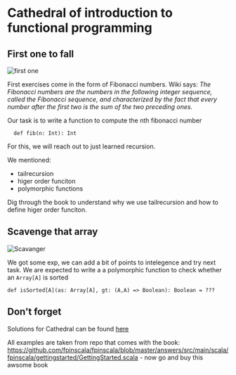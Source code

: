 # Cathedral of introduction to functional programming

## First one to fall

![first one](https://d1u5p3l4wpay3k.cloudfront.net/diablo_gamepedia/2/2f/Fallen_%28Diablo_I%29.gif?version=2197831347a1e9e1ee94fc04b4805dca)

First exercises come in the form of Fibonacci numbers. Wiki says:
*The Fibonacci numbers are the numbers in the following integer sequence, called the Fibonacci sequence, and characterized by the fact that every number after the first two is the sum of the two preceding ones.*

Our task is to write a function to compute the nth fibonacci number

```
  def fib(n: Int): Int
```

For this, we will reach out to just learned recursion. 

We mentioned:
 - tailrecursion
 - higer order funciton
 - polymorphic functions

Dig through the book to understand why we use tailrecursion and how to define higer order funciton.



## Scavenge that array

![Scavanger](https://d1u5p3l4wpay3k.cloudfront.net/diablo_gamepedia/8/8d/Scavenger_%28Diablo_I%29.gif?version=f93598aa94853bc368ececf5d1c37d64)

We got some exp, we can add a bit of points to intelegence and try next task.
We are expected to write a a polymorphic function to check whether an `Array[A]` is sorted

```  
def isSorted[A](as: Array[A], gt: (A,A) => Boolean): Boolean = ???
```

## Don't forget

Solutions for Cathedral can be found [here](https://github.com/fpinscala/fpinscala/blob/master/answers/src/main/scala/fpinscala/gettingstarted/GettingStarted.scala)

All examples are taken from repo that comes with the book: https://github.com/fpinscala/fpinscala/blob/master/answers/src/main/scala/fpinscala/gettingstarted/GettingStarted.scala - now go and buy this awsome book
